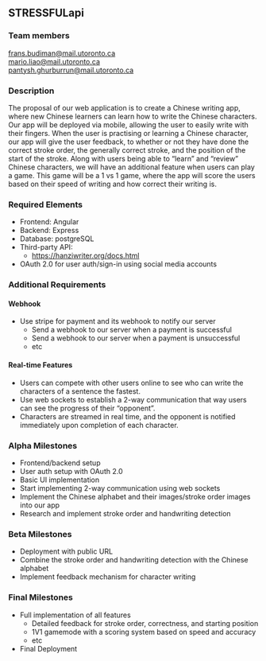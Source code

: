 ## STRESSFULapi

### Team members

frans.budiman@mail.utoronto.ca  
mario.liao@mail.utoronto.ca  
pantysh.ghurburrun@mail.utoronto.ca

### Description

The proposal of our web application is to create a Chinese writing app, where new Chinese learners can learn how to write the Chinese characters. Our app will be deployed via mobile, allowing the user to easily write with their fingers. When the user is practising or learning a Chinese character, our app will give the user feedback, to whether or not they have done the correct stroke order, the generally correct stroke, and the position of the start of the stroke. Along with users being able to “learn” and “review” Chinese characters, we will have an additional feature when users can play a game. This game will be a 1 vs 1 game, where the app will score the users based on their speed of writing and how correct their writing is.

### Required Elements

- Frontend: Angular
- Backend: Express
- Database: postgreSQL
- Third-party API:
  - https://hanziwriter.org/docs.html
- OAuth 2.0 for user auth/sign-in using social media accounts

### Additional Requirements

#### Webhook

- Use stripe for payment and its webhook to notify our server
  - Send a webhook to our server when a payment is successful
  - Send a webhook to our server when a payment is unsuccessful
  - etc

#### Real-time Features

- Users can compete with other users online to see who can write the characters of a sentence the fastest.
- Use web sockets to establish a 2-way communication that way users can see the progress of their “opponent”.
- Characters are streamed in real time, and the opponent is notified immediately upon completion of each character.

### Alpha Milestones

- Frontend/backend setup
- User auth setup with OAuth 2.0
- Basic UI implementation
- Start implementing 2-way communication using web sockets
- Implement the Chinese alphabet and their images/stroke order images into our app
- Research and implement stroke order and handwriting detection

### Beta Milestones

- Deployment with public URL
- Combine the stroke order and handwriting detection with the Chinese alphabet
- Implement feedback mechanism for character writing

### Final Milestones

- Full implementation of all features
  - Detailed feedback for stroke order, correctness, and starting position
  - 1V1 gamemode with a scoring system based on speed and accuracy
  - etc
- Final Deployment
